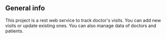 ## General info

This project is a rest web service to track doctor's visits.
You can add new visits or update existing ones. You can also manage data of doctors and patients.
